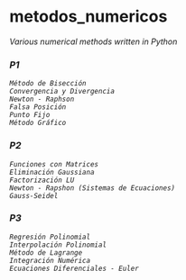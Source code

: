 # metodos_numericos
<em>
Various numerical methods written in Python 

  ### P1
    Método de Bisección
    Convergencia y Divergencia
    Newton - Raphson
    Falsa Posición
    Punto Fijo
    Método Gráfico

  ### P2
    Funciones con Matrices
    Eliminación Gaussiana
    Factorización LU
    Newton - Rapshon (Sistemas de Ecuaciones)
    Gauss-Seidel
    
  ### P3
    Regresión Polinomial
    Interpolación Polinomial
    Método de Lagrange
    Integración Numérica
    Ecuaciones Diferenciales - Euler
</em>
